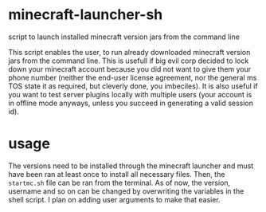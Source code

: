 # minecraft-launcher-sh
script to launch installed minecraft version jars from the command line

This script enables the user, to run already downloaded minecraft version jars from the command line. This is usefull if big evil corp decided to lock down your minecraft account because you did not want to give them your phone number (neither the end-user license agreement, nor the general ms TOS state it as required, but cleverly done, you imbeciles). It is also useful if you want to test server plugins locally with multiple users (your account is in offline mode anyways, unless you succeed in generating a valid session id).

# usage
The versions need to be installed through the minecraft launcher and must have been ran at least once to install all necessary files. Then, the `startmc.sh` file can be ran from the terminal. As of now, the version, username and so on can be changed by overwriting the variables in the shell script. I plan on adding user arguments to make that easier.
